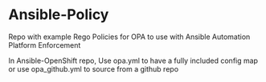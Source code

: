 # Ansible-Policy

Repo with example Rego Policies for OPA to use with Ansible Automation Platform Enforcement

In Ansible-OpenShift repo, Use opa.yml to have a fully included config map or use opa_github.yml to source from a github repo
